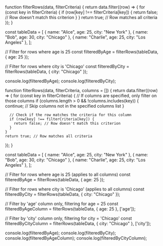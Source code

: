 function filterRows(data, filterCriteria) {
  return data.filter((row) => {
    for (const key in filterCriteria) {
      if (row[key] !== filterCriteria[key]) {
        return false; // Row doesn't match this criterion
      }
    }
    return true; // Row matches all criteria
  });
}

const tableData = [
  { name: "Alice", age: 25, city: "New York" },
  { name: "Bob", age: 30, city: "Chicago" },
  { name: "Charlie", age: 25, city: "Los Angeles" },
];

// Filter for rows where age is 25
const filteredByAge = filterRows(tableData, { age: 25 });

// Filter for rows where city is 'Chicago'
const filteredByCity = filterRows(tableData, { city: "Chicago" });

console.log(filteredByAge);
console.log(filteredByCity);


function filterRows(data, filterCriteria, columns = []) {
  return data.filter((row) => {
    for (const key in filterCriteria) {
      // If columns are specified, only filter on those columns
      if (columns.length > 0 && !columns.includes(key)) {
        continue; // Skip columns not in the specified columns list
      }

      // Check if the row matches the criteria for this column
      if (row[key] !== filterCriteria[key]) {
        return false; // Row doesn't match this criterion
      }
    }
    return true; // Row matches all criteria
  });
}

const tableData = [
  { name: "Alice", age: 25, city: "New York" },
  { name: "Bob", age: 30, city: "Chicago" },
  { name: "Charlie", age: 25, city: "Los Angeles" },
];

// Filter for rows where age is 25 (applies to all columns)
const filteredByAge = filterRows(tableData, { age: 25 });

// Filter for rows where city is 'Chicago' (applies to all columns)
const filteredByCity = filterRows(tableData, { city: "Chicago" });

// Filter by 'age' column only, filtering for age = 25
const filteredByAgeColumn = filterRows(tableData, { age: 25 }, ['age']);

// Filter by 'city' column only, filtering for city = 'Chicago'
const filteredByCityColumn = filterRows(tableData, { city: "Chicago" }, ['city']);

console.log(filteredByAge);
console.log(filteredByCity);
console.log(filteredByAgeColumn);
console.log(filteredByCityColumn);
